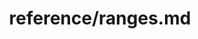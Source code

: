 ---
title: reference/ranges.md
showAuthorInfo: false
redirect_path: https://kotlinlang.org/docs/ranges.html
---